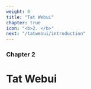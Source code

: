 ```yaml
---
weight: 0
title: "Tat Webui"
chapter: true
icon: "<b>2. </b>"
next: "/tatwebui/introduction"
---
```


### Chapter 2

# Tat Webui
